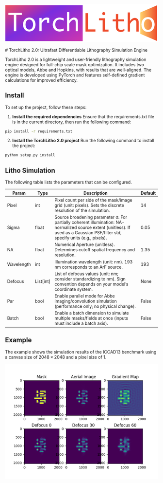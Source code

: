 <p align="center">
  <img src=".assert/torchlitho.png" alt="logo" />
</p>
# TorchLitho 2.0: Ultrafast Differentiable Lithography Simulation Engine

TorchLitho 2.0 is a lightweight and user-friendly lithography simulation engine designed for full-chip scale mask optimization.
It includes two optical models, Abbe and Hopkins, with results that are well-aligned.
The engine is developed using PyTorch and features self-defined gradient calculations for improved efficiency.

## Install
To set up the project, follow these steps:

1. **Install the required dependencies**
Ensure that the requirements.txt file is in the current directory, then run the following command:
```sh
pip install -r requirements.txt
```
2. **Install the TorchLitho 2.0 project**
Run the following command to install the project:

```sh
python setup.py install
```
## Litho Simulation

The following table lists the parameters that can be configured.

| Param      | Type      | Description                                                                                               | Default |
|------------|-----------|-----------------------------------------------------------------------------------------------------------|---------|
| Pixel      | int       | Pixel count per side of the mask/image grid (unit: pixels). Sets the discrete resolution of the simulation. | 14      |
| Sigma      | float     | Source broadening parameter σ. For partially coherent illumination: NA-normalized source extent (unitless). If used as a Gaussian PSF/filter std, specify units (e.g., pixels). | 0.05    |
| NA         | float     | Numerical Aperture (unitless). Determines cutoff spatial frequency and resolution.                         | 1.35    |
| Wavelength | int       | Illumination wavelength (unit: nm). 193 nm corresponds to an ArF source.                                   | 193     |
| Defocus    | List[int] | List of defocus values (unit: nm; consider standardizing to nm). Sign convention depends on your model’s coordinate system. | None    |
| Par        | bool      | Enable parallel mode for Abbe imaging/convolution simulation (performance only; no physical change).       | False   |
| Batch      | bool      | Enable a batch dimension to simulate multiple masks/fields at once (inputs must include a batch axis).     | False   |

## Example
The example shows the simulation results of the ICCAD13 benchmark using a canvas size of $2048 \times 2048$ and a pixel size of 1.

<p align="center">
  <img src=".assert/example.png" alt="example" />
</p>
